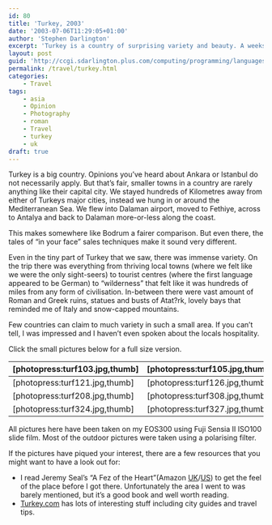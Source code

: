 ```yaml
---
id: 80
title: 'Turkey, 2003'
date: '2003-07-06T11:29:05+01:00'
author: 'Stephen Darlington'
excerpt: 'Turkey is a country of surprising variety and beauty. A weeks holiday resulted in the following photographs. '
layout: post
guid: 'http://ccgi.sdarlington.plus.com/computing/programming/languages/turkey-2003.html'
permalink: /travel/turkey.html
categories:
    - Travel
tags:
    - asia
    - Opinion
    - Photography
    - roman
    - Travel
    - turkey
    - uk
draft: true
---
```


Turkey is a big country. Opinions you’ve heard about Ankara or Istanbul do not necessarily apply. But that’s fair, smaller towns in a country are rarely anything like their capital city. We stayed hundreds of Kilometres away from either of Turkeys major cities, instead we hung in or around the Mediterranean Sea. We flew into Dalaman airport, moved to Fethiye, across to Antalya and back to Dalaman more-or-less along the coast.

This makes somewhere like Bodrum a fairer comparison. But even there, the tales of “in your face” sales techniques make it sound very different.

Even in the tiny part of Turkey that we saw, there was immense variety. On the trip there was everything from thriving local towns (where we felt like we were the only sight-seers) to tourist centres (where the first language appeared to be German) to “wilderness” that felt like it was hundreds of miles from any form of civilisation. In-between there were vast amount of Roman and Greek ruins, statues and busts of Atat?rk, lovely bays that reminded me of Italy and snow-capped mountains.

Few countries can claim to much variety in such a small area. If you can’t tell, I was impressed and I haven’t even spoken about the locals hospitality.

Click the small pictures below for a full size version.

| \[photopress:turf103.jpg,thumb\] | \[photopress:turf105.jpg,thumb\] | \[photopress:turf111.jpg,thumb\] | \[photopress:turf228.jpg,thumb\] |
|---|---|---|---|
| \[photopress:turf121.jpg,thumb\] | \[photopress:turf126.jpg,thumb\] | \[photopress:turf136.jpg,thumb\] | \[photopress:turf117.jpg,thumb\] |
| \[photopress:turf208.jpg,thumb\] | \[photopress:turf308.jpg,thumb\] | \[photopress:turf317.jpg,thumb\] | \[photopress:turf320.jpg,thumb\] |
| \[photopress:turf324.jpg,thumb\] | \[photopress:turf327.jpg,thumb\] | \[photopress:turf329.jpg,thumb\] | \[photopress:turf330.jpg,thumb\] |

All pictures here have been taken on my EOS300 using Fuji Sensia II ISO100 slide film. Most of the outdoor pictures were taken using a polarising filter.

If the pictures have piqued your interest, there are a few resources that you might want to have a look out for:

- I read Jeremy Seal’s “A Fez of the Heart”(Amazon [UK](http://www.amazon.co.uk/exec/obidos/ASIN/0330343629/zx81orguk)/[US](http://www.amazon.com/exec/obidos/ASIN/0330343629/zx81orguk00)) to get the feel of the place before I got there. Unfortunately the area I went to was barely mentioned, but it’s a good book and well worth reading.
- [Turkey.com](http://www.turkey.com/travel/) has lots of interesting stuff including city guides and travel tips.